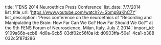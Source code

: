 title: 'FENS 2014 Neuroethics Press Conference'
list_date: 7/7/2014
list_title_url: 'https://www.youtube.com/watch?v=Sbmp8aKhC7Y'
list_description: 'Press conference on the neuroethics of "Recording and Manipulating the Brain: How Far Can We Go? How Far Should We Go?" at the 9th FENS Forum of Neuroscience, Milan, Italy, July 7, 2014.'
import_id: 9109a66b-ecb8-4d0a-9cb5-83df02c56f8a
id: d0903ffa-50e1-4ca1-b388-032c5f87d286
